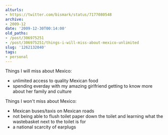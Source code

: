 ```yaml
---
alturls:
- https://twitter.com/bismark/status/7177080548
archive:
- 2009-12
date: '2009-12-30T00:14:00'
old_paths:
- /post/306975251
- /post/306975251/things-i-will-miss-about-mexico-unlimited
slug: '1262132040'
tags:
- personal
---
```


Things I will miss about Mexico:

- unlimited access to quality Mexican food 
- spending everday with my amazing girlfriend getting to know more about
  her family and culture 

Things I won't miss about Mexico:

- Mexican buses/taxis on Mexican roads 
- not being able to flush toilet paper down the toilet and learning what
  the wastebasket next to the toilet is for
- a national scarcity of earplugs
